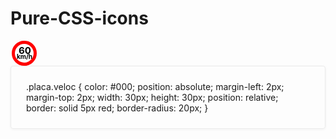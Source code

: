 # Pure-CSS-icons


<div class="placa veloc" style="color: #000;
    position: absolute;
    margin-left: 2px;
    margin-top: 2px;
    width: 30px;
    height: 30px;
    position: relative;
    border: solid 5px red;
    border-radius: 20px;">
    <div style="font-size:15px;font-weight: bold;position:absolute;top:1px;left:6px;">60</div>
    <p style="font-size:10px;font-weight: bold;position:absolute;top:4px;left:3px;">km/h</p>
</div>

<div style="border: 1px solid #EBEBEB !important;
    border-radius: 4px !important;
    box-shadow: 0 1px 4px 0 rgba(0, 0, 0, 0.05) !important;
    padding: 24px !important;">
.placa.veloc {
    color: #000;
    position: absolute;
    margin-left: 2px;
    margin-top: 2px;
    width: 30px;
    height: 30px;
    position: relative;
    border: solid 5px red;
    border-radius: 20px;
  }
</div>
